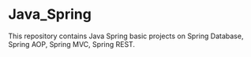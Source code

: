 # Java_Spring


This repository contains Java Spring basic projects on Spring Database, Spring AOP, Spring MVC, Spring REST.

